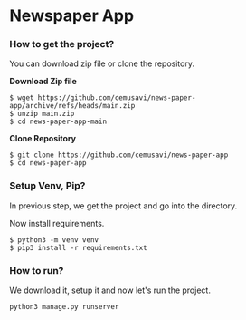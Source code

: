 # Newspaper App

### How to get the project?

You can download zip file or clone the repository.

**Download Zip file**

```
$ wget https://github.com/cemusavi/news-paper-app/archive/refs/heads/main.zip
$ unzip main.zip
$ cd news-paper-app-main
```

**Clone Repository**

```
$ git clone https://github.com/cemusavi/news-paper-app
$ cd news-paper-app
```

### Setup Venv, Pip?

In previous step, we get the project and go into the directory.

Now install requirements.

```
$ python3 -m venv venv
$ pip3 install -r requirements.txt
```

### How to run?

We download it, setup it and now let's run the project.

```
python3 manage.py runserver
```
